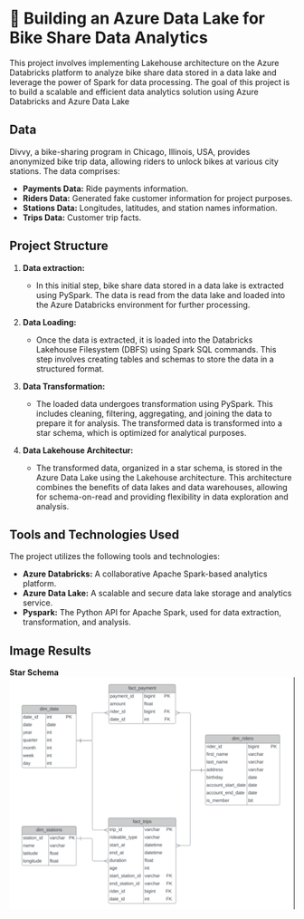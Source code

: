 # 🚀 Building an Azure Data Lake for Bike Share Data Analytics

This project involves implementing Lakehouse architecture on the Azure Databricks platform to analyze bike share data stored in a data lake and leverage the power of Spark for data processing. The goal of this project is to build a scalable and efficient data analytics solution using Azure Databricks and Azure Data Lake

## Data
Divvy, a bike-sharing program in Chicago, Illinois, USA, provides anonymized bike trip data, allowing riders to unlock bikes at various city stations. The data comprises:

- **Payments Data:** Ride payments information.
- **Riders Data:** Generated fake customer information for project purposes.
- **Stations Data:** Longitudes, latitudes, and station names information.
- **Trips Data:** Customer trip facts.

## Project Structure
1. **Data extraction:**
    - In this initial step, bike share data stored in a data lake is extracted using PySpark. The data is read from the data lake and loaded into the Azure Databricks environment for further processing.

2. **Data Loading:**
    - Once the data is extracted, it is loaded into the Databricks Lakehouse Filesystem (DBFS) using Spark SQL commands. This step involves creating tables and schemas to store the data in a structured format.

3. **Data Transformation:**
    - The loaded data undergoes transformation using PySpark. This includes cleaning, filtering, aggregating, and joining the data to prepare it for analysis. The transformed data is transformed into a star schema, which is optimized for analytical purposes.

4. **Data Lakehouse Architectur:**
    - The transformed data, organized in a star schema, is stored in the Azure Data Lake using the Lakehouse architecture. This architecture combines the benefits of data lakes and data warehouses, allowing for schema-on-read and providing flexibility in data exploration and analysis.

## Tools and Technologies Used
The project utilizes the following tools and technologies:

- **Azure Databricks:** A collaborative Apache Spark-based analytics platform.
- **Azure Data Lake:** A scalable and secure data lake storage and analytics service.
- **Pyspark:** The Python API for Apache Spark, used for data extraction, transformation, and analysis.

## Image Results

**Star Schema**
![ERP](https://github.com/DchemistRae/DEND-projects/blob/main/Building%20a%20Data%20Lake%20for%20Bike%20Share%20Analytics/images/ERP%20diagram.png)
